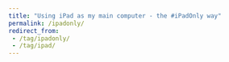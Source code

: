 ```yaml
---
title: "Using iPad as my main computer - the #iPadOnly way"
permalink: /ipadonly/
redirect_from:
 - /tag/ipadonly/
 - /tag/ipad/
---
```

